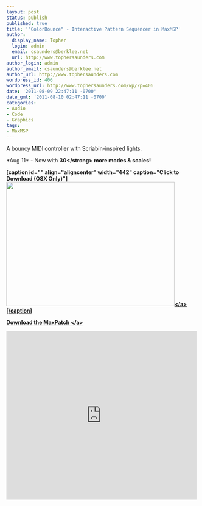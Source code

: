 ```yaml
---
layout: post
status: publish
published: true
title: '"ColorBounce" - Interactive Pattern Sequencer in MaxMSP'
author:
  display_name: Topher
  login: admin
  email: csaunders@berklee.net
  url: http://www.tophersaunders.com
author_login: admin
author_email: csaunders@berklee.net
author_url: http://www.tophersaunders.com
wordpress_id: 406
wordpress_url: http://www.tophersaunders.com/wp/?p=406
date: '2011-08-09 22:47:11 -0700'
date_gmt: '2011-08-10 02:47:11 -0700'
categories:
- Audio
- Code
- Graphics
tags:
- MaxMSP
---
```

<p>A bouncy MIDI controller with Scriabin-inspired lights.</p>
<p>*Aug 11* - Now with <strong>30<&#47;strong> more modes &amp; scales!</p>
<p>[caption id="" align="aligncenter" width="442" caption="Click to Download (OSX Only)"]<a href="http:&#47;&#47;www.tophersaunders.com&#47;max&#47;ColorBounceBeta.zip"><img class="   " title="ColorBounceBeta.zip 8.67 MB" src="http:&#47;&#47;www.tophersaunders.com&#47;img&#47;colorbounce.png" alt="" width="442" height="326" &#47;><&#47;a>[&#47;caption]</p>
<p><a href="http:&#47;&#47;www.tophersaunders.com&#47;max&#47;ColorBounceMax.zip"> Download the MaxPatch <&#47;a></p>
<p><iframe src="http:&#47;&#47;player.vimeo.com&#47;video&#47;27521171?title=0&amp;byline=0&amp;portrait=0&amp;autoplay=0" frameborder="0" width="500" height="442"><&#47;iframe></p>
